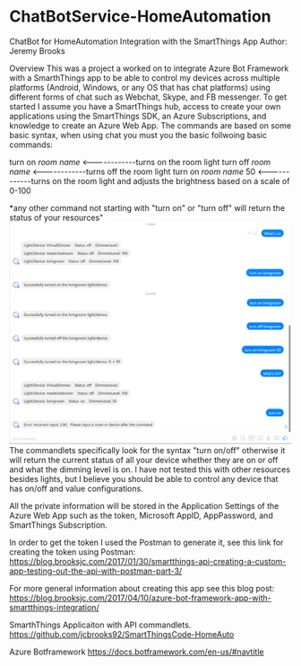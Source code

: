 # ChatBotService-HomeAutomation
ChatBot for HomeAutomation Integration with the SmartThings App
Author: Jeremy Brooks

Overview
This was a project a worked on to integrate Azure Bot Framework with a SmarthThings app to be able to control my devices across multiple platforms (Android, Windows, or any OS that has chat platforms) using different forms of chat such as Webchat, Skype, and FB messenger. To get started I assume you have a SmartThings hub, access to create your own applications using the SmartThings SDK, an Azure Subscriptions, and knowledge to create an Azure Web App. The commands are based on some basic syntax, when using chat you must you the basic follwoing basic commands:

turn on *room name*                <------------turns on the room light
turn off *room name*               <------------turns off the room light
turn on *room name* 50             <------------turns on the room light and adjusts the brightness based on a scale of 0-100

*any other command not starting with "turn on" or "turn off" will return the status of your resources"
![Alt text](/ExampleChat.PNG?raw=true "Optional Title")
The commandlets specifically look for the syntax "turn on/off" otherwise it will return the current status of all your device whether they are on or off and what the dimming level is on. I have not tested this with other resources besides lights, but I believe you should be able to control any device that has on/off and value configurations. 

All the private information will be stored in the Application Settings of the Azure Web App such as the token, Microsoft AppID, AppPassword, and SmartThings Subscription. 

In order to get the token I used the Postman to generate it, see this link for creating the token using Postman: https://blog.brooksjc.com/2017/01/30/smartthings-api-creating-a-custom-app-testing-out-the-api-with-postman-part-3/

For more general information about creating this app see this blog post:
https://blog.brooksjc.com/2017/04/10/azure-bot-framework-app-with-smartthings-integration/

SmarthThings Applicaiton with API commandlets.
https://github.com/jcbrooks92/SmartThingsCode-HomeAuto 

Azure Botframework
https://docs.botframework.com/en-us/#navtitle
